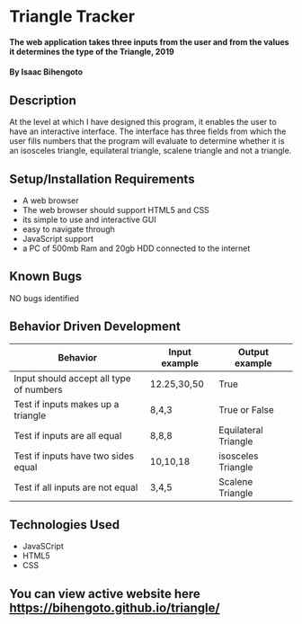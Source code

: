 # Triangle Tracker

#### The web application takes three inputs from the user and from the values it determines the type of the Triangle, 2019

#### By **Isaac Bihengoto**

## Description

At the level at which I have designed this program, it enables the user to have an interactive interface. The interface has three fields from which the user fills numbers that the program will evaluate to determine whether it is an isosceles triangle, equilateral triangle, scalene triangle and not a triangle.

## Setup/Installation Requirements

- A web browser
- The web browser should support HTML5 and CSS
- its simple to use and interactive GUI
- easy to navigate through
- JavaScript support
- a PC of 500mb Ram and 20gb HDD connected to the internet

## Known Bugs

NO bugs identified

## Behavior Driven Development

| **Behavior**                            | **Input example** | **Output example**   |
| --------------------------------------- | ----------------- | -------------------- |
| Input should accept all type of numbers | 12.25,30,50       | True                 |
| Test if inputs makes up a triangle      | 8,4,3             | True or False        |
| Test if inputs are all equal            | 8,8,8             | Equilateral Triangle |
| Test if inputs have two sides equal     | 10,10,18          | isosceles Triangle   |
| Test if all inputs are not equal        | 3,4,5             | Scalene Triangle     |

## Technologies Used

- JavaSCript
- HTML5
- CSS

## You can view active website here https://bihengoto.github.io/triangle/
